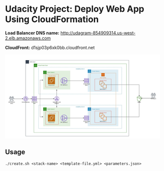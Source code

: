 # Udacity Project: Deploy Web App Using CloudFormation
**Load Balancer DNS name:** http://udagram-854909314.us-west-2.elb.amazonaws.com

**CloudFront:** d1sjp03p6xk0bb.cloudfront.net

![Architecture](/Udagram.jpeg)

## Usage
```
./create.sh <stack-name> <template-file.yml> <parameters.json>

